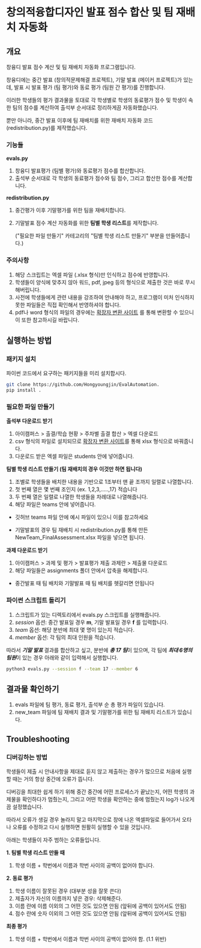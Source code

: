 
# 창의적융합디자인 발표 점수 합산 및 팀 재배치 자동화

## 개요
창융디 발표 점수 계산 및 팀 재배치 자동화 프로그램입니다.

창융디에는 중간 발표 (창의적문제해결 프로젝트), 기말 발표 (메이커 프로젝트)가 있는데, 발표 시 발표 평가 (팀 평가)와 동료 평가 (팀원 간 평가)를 진행합니다.

이러한 학생들의 평가 결과물을 토대로 각 학생별로 학생의 동료평가 점수 및 학생이 속한 팀의 점수를 계산하여 출석부 순서대로 정리하게끔 자동화했습니다.

뿐만 아니라, 중간 발표 이후에 팀 재배치를 위한 재배치 자동화 코드 (redistribution.py)를 제작했습니다. 

### 기능들

**evals.py**
1. 창융디 발표평가 (팀별 평가)와 동료평가 점수를 합산합니다.
2. 출석부 순서대로 각 학생의 동료평가 점수와 팀 점수, 그리고 합산한 점수를 계산합니다.

**redistribution.py**
1. 중간평가 이후 기말평가를 위한 팀을 재배치합니다.
2. 기말발표 점수 계산 자동화를 위한 **팀별 학생 리스트**를 제작합니다. 
    
    ("필요한 파일 만들기" 카테고리의 "팀별 학생 리스트 만들기" 부분을 만들어줍니다.)
### 주의사항

1. 해당 스크립트는 엑셀 파일 (.xlsx 형식)만 인식하고 점수에 반영합니다.
2. 학생들이 양식에 맞추지 않아 워드, pdf, jpeg 등의 형식으로 제출한 것은 바로 무시해버립니다. 
3. 사전에 학생들에게 관련 내용을 강조하여 안내해야 하고, 프로그램이 미처 인식하지 못한 파일들은 직접 확인해서 반영하셔야 합니다. 
4. pdf나 word 형식의 파일의 경우에는 [확장자 변환 사이트](https://convertio.co/kr/) 를 통해 변환할 수 있으니 이 또한 참고하시길 바랍니다. 

## 실행하는 방법

### 패키지 설치
파이썬 코드에서 요구하는 패키지들을 미리 설치합시다.

``` bash
git clone https://github.com/Hongyoungjin/EvalAutomation.
pip install .
```

### 필요한 파일 만들기 


**출석부 다운로드 받기**
1. 아이캠퍼스 > 출결/학습 현황 > 주차별 출결 합산 > 엑셀 다운로드
2. csv 형식의 파일로 설치되므로 [확장자 변환 사이트](https://convertio.co/kr/csv-xlsx/)를 통해 xlsx 형식으로 바꿔줍니다.
3. 다운로드 받은 엑셀 파일은 students 안에 넣어줍니다.

**팀별 학생 리스트 만들기 (팀 재배치의 경우 이것만 하면 됩니다)**
1. 조별로 학생들을 배치한 내용을 기반으로 1조부터 맨 끝 조까지 일렬로 나열합니다.
2. 첫 번째 열은 몇 번째 조인지 (ex. 1,2,3,.....,17) 적습니다
3. 두 번째 열은 일렬로 나열한 학생들을 차례대로 나열해줍니다.
4. 해당 파일은 teams 안에 넣어줍니다. 

- 깃허브 teams 파일 안에 예시 파일이 있으니 이를 참고하세요

- 기말발표의 경우 팀 재배치 시 redistribution.py를 통해 만든 NewTeam_FinalAssessment.xlsx 파일을 넣으면 됩니다.

**과제 다운로드 받기**
1. 아이캠퍼스 > 과제 및 평가 > 발표평가 제출 과제란 > 제출물 다운로드
2. 해당 파일들은 assignments 폴더 안에서 압축을 해제합니다.

- 중간발표 때 팀 배치와 기말발표 때 팀 배치를 헷갈리면 안됩니다


### 파이썬 스크립트 돌리기

1. 스크립트가 있는 디렉토리에서 evals.py 스크립트를 실행해줍니다. 
2. *session* 옵션: 중간 발표일 경우 **m**, 기말 발표일 경우 **f** 를 입력합니다.
3. *team* 옵션: 해당 분반에 최대 몇 명이 있는지 적습니다.
4. *member* 옵션: 각 팀의 최대 인원을 적습니다. 

따라서 ***기말 발표*** 결과를 합산하고 싶고,
분반에 ***총 17 팀***이 있으며,
각 팀에 ***최대 6명의 팀원***이 있는 경우 아래와 같이 입력해서 실행합니다. 

```bash
python3 evals.py --session f --team 17 --member 6 
```

## 결과물 확인하기

1. evals 파일에 팀 평가, 동료 평가, 출석부 순 총 평가 파일이 있습니다.
2. new_team 파일에 팀 재배치 결과 및 기말평가를 위한 팀 재배치 리스트가 있습니다. 
## Troubleshooting

### 디버깅하는 방법
학생들이 제출 시 안내사항을 제대로 듣지 않고 제출하는 경우가 많으므로 처음에 실행할 때는 거의 항상 중간에 오류가 뜹니다. 

디버깅을 최대한 쉽게 하기 위해 중간 중간에 어떤 프로세스가 끝났는지, 어떤 학생의 과제물을 확인하다가 멈췄는지, 그리고 어떤 학생을 확안하는 중에 멈췄는지 log가 나오게끔 설정했습니다. 

따라서 오류가 생길 경우 놀라지 말고 마지막으로 창에 나온 엑셀파일로 들어가서 오타나 오류를 수정하고 다시 실행하면 원활히 실행할 수 있을 것입니다. 

아래는 학생들이 자주 범하는 오류들입니다. 

**1. 팀별 학생 리스트 만들 때**
1. 학생 이름 + 학번에서 이름과 학번 사이의 공백이 없어야 합니다. 

**2. 동료 평가**
1. 학생 이름이 잘못된 경우 (대부분 성을 잘못 쓴다)
2. 제출자가 자신의 이름까지 넣은 경우: 삭제해준다.
3. 이름 란에 이름 이외의 그 어떤 것도 있으면 안됨 (앞뒤에 공백이 있어서도 안됨)
4. 점수 란에 숫자 이외의 그 어떤 것도 있으면 안됨 (앞뒤에 공백이 있어서도 안됨)

**최종 평가**
1. 학생 이름 + 학번에서 이름과 학번 사이의 공백이 없어야 함. (1.1 위반)


